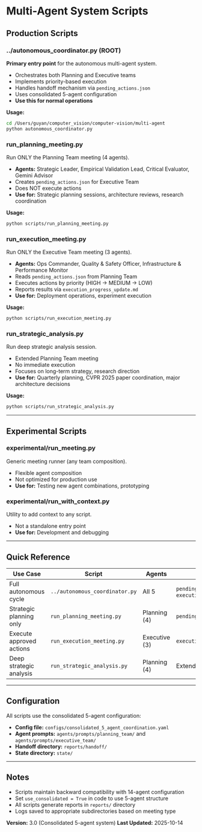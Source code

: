 # Multi-Agent System Scripts

## Production Scripts

### ../autonomous_coordinator.py (ROOT)
**Primary entry point** for the autonomous multi-agent system.
- Orchestrates both Planning and Executive teams
- Implements priority-based execution
- Handles handoff mechanism via `pending_actions.json`
- Uses consolidated 5-agent configuration
- **Use this for normal operations**

**Usage:**
```bash
cd /Users/guyan/computer_vision/computer-vision/multi-agent
python autonomous_coordinator.py
```

### run_planning_meeting.py
Run ONLY the Planning Team meeting (4 agents).
- **Agents:** Strategic Leader, Empirical Validation Lead, Critical Evaluator, Gemini Advisor
- Creates `pending_actions.json` for Executive Team
- Does NOT execute actions
- **Use for:** Strategic planning sessions, architecture reviews, research coordination

**Usage:**
```bash
python scripts/run_planning_meeting.py
```

### run_execution_meeting.py
Run ONLY the Executive Team meeting (3 agents).
- **Agents:** Ops Commander, Quality & Safety Officer, Infrastructure & Performance Monitor
- Reads `pending_actions.json` from Planning Team
- Executes actions by priority (HIGH → MEDIUM → LOW)
- Reports results via `execution_progress_update.md`
- **Use for:** Deployment operations, experiment execution

**Usage:**
```bash
python scripts/run_execution_meeting.py
```

### run_strategic_analysis.py
Run deep strategic analysis session.
- Extended Planning Team meeting
- No immediate execution
- Focuses on long-term strategy, research direction
- **Use for:** Quarterly planning, CVPR 2025 paper coordination, major architecture decisions

**Usage:**
```bash
python scripts/run_strategic_analysis.py
```

---

## Experimental Scripts

### experimental/run_meeting.py
Generic meeting runner (any team composition).
- Flexible agent composition
- Not optimized for production use
- **Use for:** Testing new agent combinations, prototyping

### experimental/run_with_context.py
Utility to add context to any script.
- Not a standalone entry point
- **Use for:** Development and debugging

---

## Quick Reference

| Use Case | Script | Agents | Output |
|----------|--------|--------|--------|
| Full autonomous cycle | `../autonomous_coordinator.py` | All 5 | `pending_actions.json` + `execution_progress_update.md` |
| Strategic planning only | `run_planning_meeting.py` | Planning (4) | `pending_actions.json` |
| Execute approved actions | `run_execution_meeting.py` | Executive (3) | `execution_progress_update.md` |
| Deep strategic analysis | `run_strategic_analysis.py` | Planning (4) | Extended analysis report |

---

## Configuration

All scripts use the consolidated 5-agent configuration:
- **Config file:** `configs/consolidated_5_agent_coordination.yaml`
- **Agent prompts:** `agents/prompts/planning_team/` and `agents/prompts/executive_team/`
- **Handoff directory:** `reports/handoff/`
- **State directory:** `state/`

---

## Notes

- Scripts maintain backward compatibility with 14-agent configuration
- Set `use_consolidated = True` in code to use 5-agent structure
- All scripts generate reports in `reports/` directory
- Logs saved to appropriate subdirectories based on meeting type

**Version:** 3.0 (Consolidated 5-agent system)
**Last Updated:** 2025-10-14

